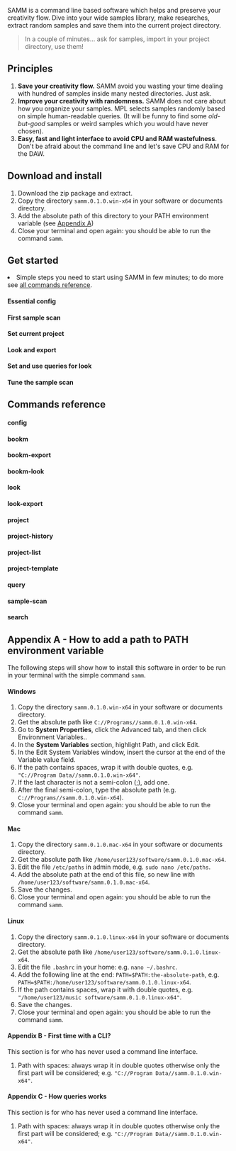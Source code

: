 <section id="whatis">
<p>
    SAMM is a command line based software which helps and preserve your creativity flow. Dive into your wide samples library, make researches, extract random samples and save them into the current project directory.
</p>
<blockquote>In a couple of minutes... ask for samples, import in your project directory, use them!</blockquote>
</section>


<section id="principles">
<h2>Principles</h2>
<ol>
    <li><strong>Save your creativity flow.</strong> SAMM avoid you wasting your time dealing with hundred of samples inside many nested directories. Just ask.</li>
    <li><strong>Improve your creativity with randomness.</strong> SAMM does not care about how you organize your samples. MPL selects samples randomly based on simple human-readable queries. (It will be funny to find some <i>old-but-good</i> samples or weird samples which you would have never chosen).</li>
    <li><strong>Easy, fast and light interface to avoid CPU and RAM wastefulness</strong>. Don't be afraid about the command line and let's save CPU and RAM for the DAW.</li>
</ol>
</section>


<section id="download-install">
<h2>Download and install</h2>
<ol>
    <li>Download the zip package and extract.</li>
    <li>Copy the directory <code>samm.0.1.0.win-x64</code> in your software or documents directory.</li>
    <li>Add the absolute path of this directory to your PATH environment variable (see <a href="#appendix-a">Appendix A</a>)</li>
    <li>Close your terminal and open again: you should be able to run the command <code>samm</code>.</li>
</ol>
</section>


<section id="get-started">
<h2>Get started</h2>
<li>Simple steps you need to start using SAMM in few minutes; to do more see <a href="#reference">all commands reference</a>.</li>

<h4>Essential config</h4>
<h4>First sample scan</h4>
<h4>Set current project</h4>
<h4>Look and export</h4>
<h4>Set and use queries for look</h4>
<h4>Tune the sample scan</h4>
</section>

<section id="reference">
<h2>Commands reference</h2>

<h4>config</h4>
<h4>bookm</h4>
<h4>bookm-export</h4>
<h4>bookm-look</h4>
<h4>look</h4>
<h4>look-export</h4>
<h4>project</h4>
<h4>project-history</h4>
<h4>project-list</h4>
<h4>project-template</h4>
<h4>query</h4>
<h4>sample-scan</h4>
<h4>search</h4>
</section>


<section id="appendix-a">
<h2>Appendix A - How to add a path to PATH environment variable</h2>
The following steps will show how to install this software in order to be run in your terminal with the simple command <code>samm</code>.

<h4>Windows</h4>
<ol>
    <li>Copy the directory <code>samm.0.1.0.win-x64</code> in your software or documents directory.</li>
    <li>Get the absolute path like <code>C://Programs//samm.0.1.0.win-x64</code>.</li>
    <li>Go to <strong>System Properties</strong>, click the Advanced tab, and then click Environment Variables..</li>
    <li>In the <strong>System Variables</strong> section, highlight Path, and click Edit.</li>
    <li>In the Edit System Variables window, insert the cursor at the end of the Variable value field.</li>
    <li>If the path contains spaces, wrap it with double quotes, e.g. <code>"C://Program Data//samm.0.1.0.win-x64"</code>.</li>
    <li>If the last character is not a semi-colon (;), add one.</li>
    <li>After the final semi-colon, type the absolute path (e.g. <code>C://Programs//samm.0.1.0.win-x64</code>).</li>
    <li>Close your terminal and open again: you should be able to run the command <code>samm</code>.</li>
</ol>

<h4>Mac</h4>
<ol>
    <li>Copy the directory <code>samm.0.1.0.mac-x64</code> in your software or documents directory.</li>
    <li>Get the absolute path like <code>/home/user123/software/samm.0.1.0.mac-x64</code>.</li>
    <li>Edit the file <code>/etc/paths</code> in admin mode, e.g. <code>sudo nano /etc/paths</code>.</li>
    <li>Add the absolute path at the end of this file, so new line with <code>/home/user123/software/samm.0.1.0.mac-x64</code>.</li>
    <li>Save the changes.</li>
    <li>Close your terminal and open again: you should be able to run the command <code>samm</code>.</li>
</ol>

<h4>Linux</h4>
<ol>
    <li>Copy the directory <code>samm.0.1.0.linux-x64</code> in your software or documents directory.</li>
    <li>Get the absolute path like <code>/home/user123/software/samm.0.1.0.linux-x64</code>.</li>
    <li>Edit the file <code>.bashrc</code> in your home: e.g. <code>nano ~/.bashrc</code>.</li>
    <li>Add the following line at the end: <code>PATH=$PATH:the-absolute-path</code>, e.g. <code>PATH=$PATH:/home/user123/software/samm.0.1.0.linux-x64</code>.</li>
    <li>If the path contains spaces, wrap it with double quotes, e.g. <code>"/home/user123/music software/samm.0.1.0.linux-x64"</code>.</li>
    <li>Save the changes.</li>
    <li>Close your terminal and open again: you should be able to run the command <code>samm</code>.</li>
</ol>
</section>


<section id="appendix-b">
<h4>Appendix B - First time with a CLI?</h4>
<p>This section is for who has never used a command line interface.</p>
<ol>
    <li>Path with spaces: always wrap it in double quotes otherwise only the first part will be considered; e.g. <code>"C://Program Data//samm.0.1.0.win-x64"</code>.</li>
</ol>
</section>


<section id="appendix-c">
<h4>Appendix C - How queries works</h4>
<p>This section is for who has never used a command line interface.</p>
<ol>
    <li>Path with spaces: always wrap it in double quotes otherwise only the first part will be considered; e.g. <code>"C://Program Data//samm.0.1.0.win-x64"</code>.</li>
</ol>
</section>
